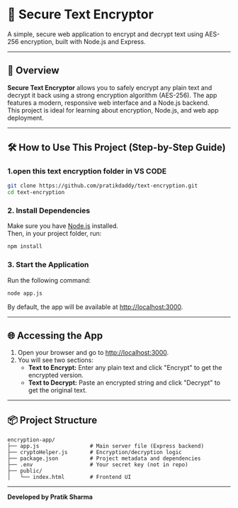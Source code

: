 # 🔐 Secure Text Encryptor

A simple, secure web application to encrypt and decrypt text using AES-256 encryption, built with Node.js and Express.

---

## 📖 Overview

**Secure Text Encryptor** allows you to safely encrypt any plain text and decrypt it back using a strong encryption algorithm (AES-256). The app features a modern, responsive web interface and a Node.js backend.  
This project is ideal for learning about encryption, Node.js, and web app deployment.

---

## 🛠️ How to Use This Project (Step-by-Step Guide)

### 1.open this text encryption folder in VS CODE
```sh
git clone https://github.com/pratikdaddy/text-encryption.git
cd text-encryption

```

### 2. Install Dependencies

Make sure you have [Node.js](https://nodejs.org/) installed.  
Then, in your project folder, run:

```sh
npm install
```

### 3. Start the Application

Run the following command:

```sh
node app.js
```

By default, the app will be available at [http://localhost:3000](http://localhost:3000).

---

## 🌐 Accessing the App

1. Open your browser and go to [http://localhost:3000](http://localhost:3000).
2. You will see two sections:
    - **Text to Encrypt:** Enter any plain text and click "Encrypt" to get the encrypted version.
    - **Text to Decrypt:** Paste an encrypted string and click "Decrypt" to get the original text.

---

## 📦 Project Structure

```
encryption-app/
├── app.js                # Main server file (Express backend)
├── cryptoHelper.js       # Encryption/decryption logic
├── package.json          # Project metadata and dependencies
├── .env                  # Your secret key (not in repo)
├── public/
│   └── index.html        # Frontend UI
```

---


**Developed by Pratik Sharma**

